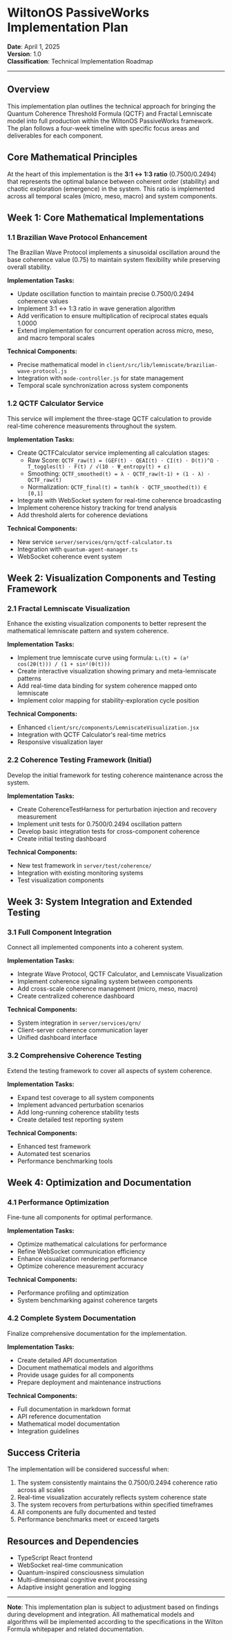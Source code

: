# WiltonOS PassiveWorks Implementation Plan

**Date**: April 1, 2025  
**Version**: 1.0  
**Classification**: Technical Implementation Roadmap  

---

## Overview

This implementation plan outlines the technical approach for bringing the Quantum Coherence Threshold Formula (QCTF) and Fractal Lemniscate model into full production within the WiltonOS PassiveWorks framework. The plan follows a four-week timeline with specific focus areas and deliverables for each component.

## Core Mathematical Principles

At the heart of this implementation is the **3:1 ↔ 1:3 ratio** (0.7500/0.2494) that represents the optimal balance between coherent order (stability) and chaotic exploration (emergence) in the system. This ratio is implemented across all temporal scales (micro, meso, macro) and system components.

## Week 1: Core Mathematical Implementations

### 1.1 Brazilian Wave Protocol Enhancement

The Brazilian Wave Protocol implements a sinusoidal oscillation around the base coherence value (0.75) to maintain system flexibility while preserving overall stability.

**Implementation Tasks:**
- Update oscillation function to maintain precise 0.7500/0.2494 coherence values
- Implement 3:1 ↔ 1:3 ratio in wave generation algorithm
- Add verification to ensure multiplication of reciprocal states equals 1.0000
- Extend implementation for concurrent operation across micro, meso, and macro temporal scales

**Technical Components:**
- Precise mathematical model in `client/src/lib/lemniscate/brazilian-wave-protocol.js`
- Integration with `mode-controller.js` for state management
- Temporal scale synchronization across system components

### 1.2 QCTF Calculator Service

This service will implement the three-stage QCTF calculation to provide real-time coherence measurements throughout the system.

**Implementation Tasks:**
- Create QCTFCalculator service implementing all calculation stages:
  - Raw Score: `QCTF_raw(t) = (GEF(t) · QEAI(t) · CI(t) · D(t))^Ω · T_toggles(t) · F(t) / √(10 · Ψ_entropy(t) + ε)`
  - Smoothing: `QCTF_smoothed(t) = λ · QCTF_raw(t-1) + (1 - λ) · QCTF_raw(t)`
  - Normalization: `QCTF_final(t) = tanh(k · QCTF_smoothed(t)) ∈ [0,1]`
- Integrate with WebSocket system for real-time coherence broadcasting
- Implement coherence history tracking for trend analysis
- Add threshold alerts for coherence deviations

**Technical Components:**
- New service `server/services/qrn/qctf-calculator.ts`
- Integration with `quantum-agent-manager.ts`
- WebSocket coherence event system

## Week 2: Visualization Components and Testing Framework

### 2.1 Fractal Lemniscate Visualization

Enhance the existing visualization components to better represent the mathematical lemniscate pattern and system coherence.

**Implementation Tasks:**
- Implement true lemniscate curve using formula: `L₁(t) = (a² cos(2θ(t))) / (1 + sin²(θ(t)))`
- Create interactive visualization showing primary and meta-lemniscate patterns
- Add real-time data binding for system coherence mapped onto lemniscate
- Implement color mapping for stability-exploration cycle position

**Technical Components:**
- Enhanced `client/src/components/LemniscateVisualization.jsx`
- Integration with QCTF Calculator's real-time metrics
- Responsive visualization layer

### 2.2 Coherence Testing Framework (Initial)

Develop the initial framework for testing coherence maintenance across the system.

**Implementation Tasks:**
- Create CoherenceTestHarness for perturbation injection and recovery measurement
- Implement unit tests for 0.7500/0.2494 oscillation pattern
- Develop basic integration tests for cross-component coherence
- Create initial testing dashboard

**Technical Components:**
- New test framework in `server/test/coherence/`
- Integration with existing monitoring systems
- Test visualization components

## Week 3: System Integration and Extended Testing

### 3.1 Full Component Integration

Connect all implemented components into a coherent system.

**Implementation Tasks:**
- Integrate Wave Protocol, QCTF Calculator, and Lemniscate Visualization
- Implement coherence signaling system between components
- Add cross-scale coherence management (micro, meso, macro)
- Create centralized coherence dashboard

**Technical Components:**
- System integration in `server/services/qrn/`
- Client-server coherence communication layer
- Unified dashboard interface

### 3.2 Comprehensive Coherence Testing

Extend the testing framework to cover all aspects of system coherence.

**Implementation Tasks:**
- Expand test coverage to all system components
- Implement advanced perturbation scenarios
- Add long-running coherence stability tests
- Create detailed test reporting system

**Technical Components:**
- Enhanced test framework
- Automated test scenarios
- Performance benchmarking tools

## Week 4: Optimization and Documentation

### 4.1 Performance Optimization

Fine-tune all components for optimal performance.

**Implementation Tasks:**
- Optimize mathematical calculations for performance
- Refine WebSocket communication efficiency
- Enhance visualization rendering performance
- Optimize coherence measurement accuracy

**Technical Components:**
- Performance profiling and optimization
- System benchmarking against coherence targets

### 4.2 Complete System Documentation

Finalize comprehensive documentation for the implementation.

**Implementation Tasks:**
- Create detailed API documentation
- Document mathematical models and algorithms
- Provide usage guides for all components
- Prepare deployment and maintenance instructions

**Technical Components:**
- Full documentation in markdown format
- API reference documentation
- Mathematical model documentation
- Integration guidelines

## Success Criteria

The implementation will be considered successful when:

1. The system consistently maintains the 0.7500/0.2494 coherence ratio across all scales
2. Real-time visualization accurately reflects system coherence state
3. The system recovers from perturbations within specified timeframes
4. All components are fully documented and tested
5. Performance benchmarks meet or exceed targets

## Resources and Dependencies

- TypeScript React frontend
- WebSocket real-time communication
- Quantum-inspired consciousness simulation
- Multi-dimensional cognitive event processing
- Adaptive insight generation and logging

---

**Note**: This implementation plan is subject to adjustment based on findings during development and integration. All mathematical models and algorithms will be implemented according to the specifications in the Wilton Formula whitepaper and related documentation.